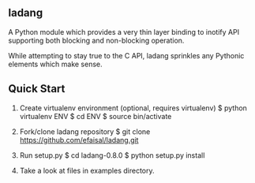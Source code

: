 ladang
------
A Python module which provides a very thin layer binding to inotify API supporting both blocking and non-blocking operation.

While attempting to stay true to the C API, ladang sprinkles any Pythonic elements which make sense.

Quick Start
-----------
1. Create virtualenv environment (optional, requires virtualenv)
       $ python virtualenv ENV
       $ cd ENV
       $ source bin/activate

2. Fork/clone ladang repository
       $ git clone https://github.com/efaisal/ladang.git

3. Run setup.py
       $ cd ladang-0.8.0
       $ python setup.py install

4. Take a look at files in examples directory.

